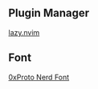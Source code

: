 ## Plugin Manager

[lazy.nvim](https://github.com/folke/lazy.nvim)

## Font

[0xProto Nerd Font](https://www.nerdfonts.com/font-downloads)
